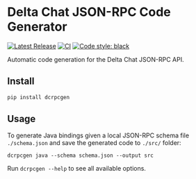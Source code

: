 # Delta Chat JSON-RPC Code Generator

[![Latest Release](https://img.shields.io/pypi/v/dcrpcgen.svg)](https://pypi.org/project/dcrpcgen)
[![CI](https://github.com/deltachat/dcrpcgen/actions/workflows/python-ci.yml/badge.svg)](https://github.com/deltachat/dcrpcgen/actions/workflows/python-ci.yml)
[![Code style: black](https://img.shields.io/badge/code%20style-black-000000.svg)](https://github.com/psf/black)

Automatic code generation for the Delta Chat JSON-RPC API.

## Install

```sh
pip install dcrpcgen
```

## Usage

To generate Java bindings given a local JSON-RPC schema file `./schema.json`
and save the generated code to `./src/` folder:

```
dcrpcgen java --schema schema.json --output src
```

Run `dcrpcgen --help` to see all available options.
